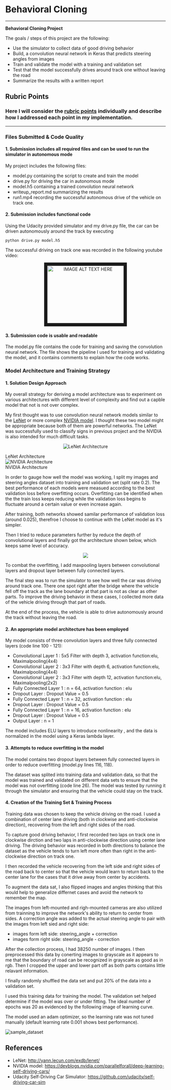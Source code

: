 # **Behavioral Cloning** 


---

**Behavioral Cloning Project**

The goals / steps of this project are the following:
* Use the simulator to collect data of good driving behavior
* Build, a convolution neural network in Keras that predicts steering angles from images
* Train and validate the model with a training and validation set
* Test that the model successfully drives around track one without leaving the road
* Summarize the results with a written report





## Rubric Points
### Here I will consider the [rubric points](https://review.udacity.com/#!/rubrics/432/view) individually and describe how I addressed each point in my implementation.  

---
### Files Submitted & Code Quality

#### 1. Submission includes all required files and can be used to run the simulator in autonomous mode

My project includes the following files:
* model.py containing the script to create and train the model
* drive.py for driving the car in autonomous mode
* model.h5 containing a trained convolution neural network 
* writeup_report.md summarizing the results
* run1.mp4 recording the successful autonomous drive of the vehicle on track one.

#### 2. Submission includes functional code
Using the Udacity provided simulator and my drive.py file, the car can be driven autonomously around the track by executing 
```
python drive.py model.h5
```
The successful driving on track one was recorded in the following youtube video:
<p align="center">
<a href="https://www.youtube.com/watch?v=44zP_gN38Q4&feature=youtu.be
" target="_blank"><img src="https://i.ytimg.com/vi/44zP_gN38Q4/1.jpg?time=1536231135663" 
alt="IMAGE ALT TEXT HERE" width="240" height="180" border="10"/></a>
</p>



#### 3. Submission code is usable and readable

The model.py file contains the code for training and saving the convolution neural network. The file shows the pipeline I used for training and validating the model, and it contains comments to explain how the code works.



### Model Architecture and Training Strategy

#### 1. Solution Design Approach

My overall strategy for deriving a model architecture was to experiment on various architectures with different level of complexity and find out a capble model that not is not over complex.

My first thought was to use convolution neural network models similar to the [LeNet](http://yann.lecun.com/exdb/lenet/) or more complex [NVIDIA model](https://devblogs.nvidia.com/parallelforall/deep-learning-self-driving-cars/). I thought these two model might be appropriate because both of them are powerful networks. The LeNet was successfully used to classify signs in previous project and the NVIDIA is also intended for much difficult tasks.



<p align="center">
  <img src="https://github.com/JiashengYan/CarND-Term1-P3/blob/master/LeNet.svg" title="LeNet Architecture">
  <figcaption>LeNet Architecture</figcaption>
  <img src="https://github.com/JiashengYan/CarND-Term1-P3/blob/master/NVIDIA%20.svg" title="NVIDIA Architecture">
  <figcaption>NVIDIA Architecture</figcaption>
</p>
  



In order to gauge how well the model was working, I split my images and steering angles dataset into training and validation set (split rate 0.2). The best performance of each models were measued according to the best validation loss before overfitting occurs. Overfitting can be identified when the the train loss keeps reducing while the validation loss begins to fluctuate around a certain value or even increase again.

After training, both networks showed samilar performance of validation loss (around 0.025), therefroe I choose to continue with the LeNet model as it's simpler. 

Then I tried to reduce parameters further by reduce the depth of convolutional layers and finally got the architecture shown below, which keeps same level of accuracy.
<p align="center">
  <img src="https://github.com/JiashengYan/CarND-Term1-P3/blob/master/model.svg" >
</p>
To combat the overfitting, I add maxpooling layers between convolutional layers and dropout layer between fully connected layers.

The final step was to run the simulator to see how well the car was driving around track one. There one spot right after the bridge where the vehicle fell off the track as the lane boundary at that part is not as clear as other parts. To improve the driving behavior in these cases, I collected more data of the vehicle driving through that part of roads.

At the end of the process, the vehicle is able to drive autonomously around the track without leaving the road.

#### 2. An appropriate model architecture has been employed

My model consists of three convolution layers and three fully connected layers (code line 100 - 121):

* Convolutional Layer 1 : 5x5 Filter with depth 3, activation function:elu, Maximalpooling(4x4)
* Convolutional Layer 2 : 3x3 Filter with depth 6, activation function:elu, Maximalpooling(4x4)
* Convolutional Layer 2 : 3x3 Filter with depth 12, activation function:elu, Maximalpooling(2x2)
* Fully Connected Layer 1 : n = 64, activation function : elu
* Dropout Layer : Dropout Value = 0.5
* Fully Connected Layer 1 : n = 32, activation function : elu
* Dropout Layer : Dropout Value = 0.5
* Fully Connected Layer 1 : n = 16, activation function : elu
* Dropout Layer : Dropout Value = 0.5
* Output Layer : n = 1

The model includes ELU layers to introduce nonlinearity , and the data is normalized in the model using a Keras lambda layer. 


#### 3. Attempts to reduce overfitting in the model

The model contains two dropout layers between fully connected layers in order to reduce overfitting (model.py lines 116, 118). 

The dataset was splited into training data and validation data, so that the model was trained and validated on different data sets to ensure that the model was not overfitting (code line 26). The model was tested by running it through the simulator and ensuring that the vehicle could stay on the track.

#### 4. Creation of the Training Set & Training Process

Training data was chosen to keep the vehicle driving on the road. I used a combination of center lane driving (both in clockwise and anti-clockwise direction), recovering from the left and right sides of the road.

To capture good driving behavior, I first recorded two laps on track one in clockwise dirction and two laps in anti-clockwise direction using center lane driving. The driving behavior was recorded in both directions to balance the dataset as the vehicle tends to turn left more often than right in the anti-clockwise direction on track one. 

I then recorded the vehicle recovering from the left side and right sides of the road back to center so that the vehicle would learn to return back to the center lane for the cases that it drive away from center by accidents. 

To augment the data sat, I also flipped images and angles thinking that this would help to generalize differnet cases and avoid the network to remember the map. 

The images from left-mounted and righ-mounted cameras are also utilized from trainning to improve the network's ability to return to center from sides. A correction angle was added to the actual steering angle to pair with the images from left sied and right side:
* images form left side: steering_angle + correction
* images form right side: steering_angle - correction

After the collection process, I had 38250 number of images. I then preprocessed this data by conerting images to grayscale as it appears to me that the boundary of road can be recognized in grayscale as good as in rgb. Then I cropped the upper and lower part off as both parts contains little relavant information.

I finally randomly shuffled the data set and put 20% of the data into a validation set. 

I used this training data for training the model. The validation set helped determine if the model was over or under fitting. The ideal number of epochs was 20 as evidenced by the following image of learning curve. 

The model used an adam optimizer, so the learning rate was not tuned manually (default learning rate 0.001 shows best performance).

![sample_dataset](https://github.com/JiashengYan/CarND-Term1-P3/blob/master/Train_Loss_Curve.png)

## References
- LeNet: http://yann.lecun.com/exdb/lenet/
- NVIDIA model: https://devblogs.nvidia.com/parallelforall/deep-learning-self-driving-cars/
- Udacity Self-Driving Car Simulator: https://github.com/udacity/self-driving-car-sim
